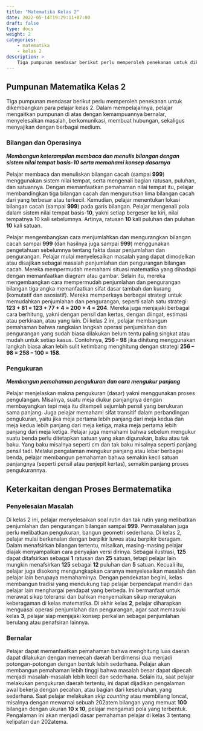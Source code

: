 ```yaml
---
title: "Matematika Kelas 2"
date: 2022-05-14T19:29:11+07:00
draft: false
type: docs
weight: 2
categories:
    - matematika
    - kelas 2
description: >
    Tiga pumpunan mendasar berikut perlu memperoleh penekanan untuk dikembangkan para pelajar kelas 2. Dalam mempelajarinya, pelajar mengaitkan pumpunan di atas dengan kemampuannya bernalar, menyelesaikan masalah, berkomunikasi, membuat hubungan, sekaligus menyajikan dengan berbagai medium.
---
```


## Pumpunan Matematika Kelas 2
Tiga pumpunan mendasar berikut perlu memperoleh penekanan untuk dikembangkan para pelajar kelas 2. Dalam mempelajarinya, pelajar mengaitkan pumpunan di atas dengan kemampuannya bernalar, menyelesaikan masalah, berkomunikasi, membuat hubungan, sekaligus menyajikan dengan berbagai medium.

### Bilangan dan Operasinya
***Membangun keterampilan membaca dan menulis bilangan dengan sistem nilai tempat basis-10 serta memahami konsep dasarnya***

Pelajar membaca dan menuliskan bilangan cacah (sampai **999**) menggunakan sistem nilai tempat, serta mengenali bagian ratusan, puluhan, dan satuannya. Dengan memanfaatkan pemahaman nilai tempat itu, pelajar membandingkan tiga bilangan cacah dan mengurutkan lima bilangan cacah dari yang terbesar atau terkecil. Kemudian, pelajar menentukan lokasi bilangan cacah (sampai **999**) pada garis bilangan. Pelajar mengenali pola dalam sistem nilai tempat basis-**10**, yakni setiap bergeser ke kiri, nilai tempatnya 10 kali sebelumnya. Artinya, ratusan **10** kali puluhan dan puluhan **10** kali satuan.

Pelajar mengembangkan cara menjumlahkan dan mengurangkan bilangan cacah sampai **999** (dan hasilnya juga sampai **999**) menggunakan pengetahuan sebelumnya tentang fakta dasar penjumlahan dan pengurangan. Pelajar mulai menyelesaikan masalah yang dapat dimodelkan atau disajikan sebagai masalah penjumlahan dan pengurangan bilangan cacah. Mereka mempermudah memahami situasi matematika yang dihadapi dengan memanfaatkan diagram atau gambar. Selain itu, mereka mengembangkan cara mempermudah penjumlahan dan pengurangan bilangan tiga angka memanfaatkan sifat dasar tambah dan kurang (komutatif dan asosiatif). Mereka memperkaya berbagai strategi untuk memudahkan penjumlahan dan pengurangan, seperti salah satu strategi: **123 + 81 = 123 + 77 + 4 = 200 + 4 = 204**. Mereka juga menjajaki berbagai cara berhitung, yakni dengan pensil dan kertas, dengan diingat, estimasi atau perkiraan, atau yang lain. Di kelas 2 ini, pelajar membangun pemahaman bahwa rangkaian langkah operasi penjumlahan dan pengurangan yang sudah biasa dilakukan belum tentu paling singkat atau mudah untuk setiap kasus. Contohnya, **256 – 98** jika dihitung menggunakan langkah biasa akan lebih sulit ketimbang menghitung dengan strategi **256 – 98 = 258 – 100 = 158**.

### Pengukuran
***Membangun pemahaman pengukuran dan cara mengukur panjang***

Pelajar menjelaskan makna pengukuran (dasar) yakni menggunakan proses pengulangan. Misalnya, suatu meja diukur panjangnya dengan membayangkan tepi meja itu ditempeli sejumlah pensil yang berukuran sama panjang. Juga pelajar memahami sifat transitif dalam perbandingan pengukuran, yaitu jika meja pertama lebih panjang dari meja kedua dan meja kedua lebih panjang dari meja ketiga, maka meja pertama lebih panjang dari meja ketiga. Pelajar juga memahami bahwa sebelum mengukur suatu benda perlu ditetapkan satuan yang akan digunakan, baku atau tak baku. Yang baku misalnya seperti cm dan tak baku misalnya seperti panjang pensil tadi. Melalui pengalaman mengukur panjang atau lebar berbagai benda, pelajar membangun pemahaman bahwa semakin kecil satuan panjangnya (seperti pensil atau penjepit kertas), semakin panjang proses pengukurannya.

## Keterkaitan dengan Proses Bermatematika
### Penyelesaian Masalah
Di kelas 2 ini, pelajar menyelesaikan soal rutin dan tak rutin yang melibatkan penjumlahan dan pengurangan bilangan sampai **999**. Permasalahan juga perlu melibatkan pengukuran, bangun geometri sederhana. Di kelas 2, pelajar mulai berkenalan dengan berpikir luwes atau berpikir beragam. Dalam menafsirkan bilangan tertentu, misalkan, masing-masing pelajar diajak menyampaikan cara penyajian versi dirinya. Sebagai ilustrasi, **125** dapat ditafsirkan sebagai **1** ratusan dan **25** satuan, tetapi pelajar lain mungkin menafsirkan **125** sebagai **12** puluhan dan **5** satuan. Kecuali itu, pelajar juga disokong mengungkapkan caranya menyelesaikan masalah dan pelajar lain berupaya memahaminya. Dengan pendekatan begini, kelas membangun tradisi yang mendukung tiap pelajar berpendapat mandiri dan pelajar lain menghargai pendapat yang berbeda. Ini bermanfaat untuk merawat sikap toleransi dan bahkan menyemaikan sikap merayakan keberagaman di kelas matematika. Di akhir kelas **2**, pelajar diharapkan menguasai operasi penjumlahan dan pengurangan, agar saat memasuki kelas **3**, pelajar siap menjajaki konsep perkalian sebagai penjumlahan berulang atau penafsiran lainnya.

### Bernalar
Pelajar dapat memanfaatkan pemahaman bahwa menghitung luas daerah dapat dilakukan dengan memecah daerah berdimensi dua menjadi potongan-potongan dengan bentuk lebih sederhana. Pelajar akan membangun pemahaman lebih tinggi bahwa masalah besar dapat dipecah menjadi masalah-masalah lebih kecil dan sederhana. Selain itu, saat pelajar melakukan pengukuran daerah tertentu, ini dapat dijadikan pengalaman awal bekerja dengan pecahan, atau bagian dari keseluruhan, yang sederhana.
Saat pelajar melakukan *skip counting* atau membilang loncat, misalnya dengan mewarnai sebuah 202atem bilangan yang memuat **100** bilangan dengan ukuran **10 x 10**, pelajar mengamati pola yang terbentuk. Pengalaman ini akan menjadi dasar pemahaman pelajar di kelas 3 tentang kelipatan dan 202atema.